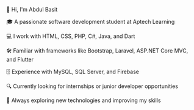 👋 Hi, I'm Abdul Basit

🎓 A passionate software development student at Aptech Learning

💻 I work with HTML, CSS, PHP, C#, Java, and Dart

🛠️ Familiar with frameworks like Bootstrap, Laravel, ASP.NET Core MVC, and Flutter

🗄️ Experience with MySQL, SQL Server, and Firebase

🔍 Currently looking for internships or junior developer opportunities

🚀 Always exploring new technologies and improving my skills
